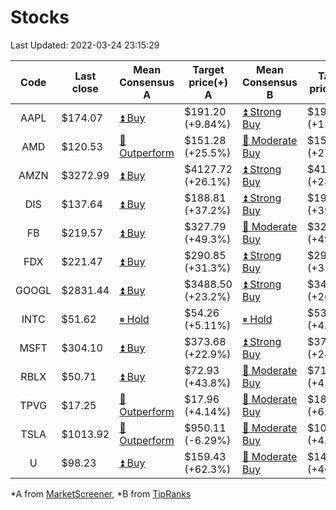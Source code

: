 # Stocks
Last Updated: 2022-03-24 23:15:29

|Code|Last close|Mean Consensus A|Target price(+) A|Mean Consensus B|Target price(+) B|
|:--:|-|-|-|-|-|
|AAPL|$174.07|[⏫ Buy](https://m.marketscreener.com/quote/stock/-4849/)|$191.20 (+9.84%)|[⏫ Strong Buy](https://www.tipranks.com/stocks/aapl/forecast)|$193.36 (+11.11%)|
|AMD|$120.53|[🔼 Outperform](https://m.marketscreener.com/quote/stock/-19475876/)|$151.28 (+25.5%)|[🔼 Moderate Buy](https://www.tipranks.com/stocks/amd/forecast)|$154.24 (+27.97%)|
|AMZN|$3272.99|[⏫ Buy](https://m.marketscreener.com/quote/stock/-12864605/)|$4127.72 (+26.1%)|[⏫ Strong Buy](https://www.tipranks.com/stocks/amzn/forecast)|$4185.75 (+28.30%)|
|DIS|$137.64|[⏫ Buy](https://m.marketscreener.com/quote/stock/-4842/)|$188.81 (+37.2%)|[⏫ Strong Buy](https://www.tipranks.com/stocks/dis/forecast)|$191.63 (+39.23%)|
|FB|$219.57|[⏫ Buy](https://m.marketscreener.com/quote/stock/-10547141/)|$327.79 (+49.3%)|[🔼 Moderate Buy](https://www.tipranks.com/stocks/fb/forecast)|$325.10 (+49.03%)|
|FDX|$221.47|[⏫ Buy](https://m.marketscreener.com/quote/stock/-12585/)|$290.85 (+31.3%)|[⏫ Strong Buy](https://www.tipranks.com/stocks/fdx/forecast)|$295.75 (+31.37%)|
|GOOGL|$2831.44|[⏫ Buy](https://m.marketscreener.com/quote/stock/-24203373/)|$3488.50 (+23.2%)|[⏫ Strong Buy](https://www.tipranks.com/stocks/googl/forecast)|$3485.81 (+26.05%)|
|INTC|$51.62|[⏸ Hold](https://m.marketscreener.com/quote/stock/-4829/)|$54.26 (+5.11%)|[⏸ Hold](https://www.tipranks.com/stocks/intc/forecast)|$53.90 (+4.82%)|
|MSFT|$304.10|[⏫ Buy](https://m.marketscreener.com/quote/stock/-4835/)|$373.68 (+22.9%)|[⏫ Strong Buy](https://www.tipranks.com/stocks/msft/forecast)|$374.88 (+24.99%)|
|RBLX|$50.71|[⏫ Buy](https://m.marketscreener.com/quote/stock/-117793644/)|$72.93 (+43.8%)|[🔼 Moderate Buy](https://www.tipranks.com/stocks/rblx/forecast)|$71.91 (+41.81%)|
|TPVG|$17.25|[🔼 Outperform](https://m.marketscreener.com/quote/stock/-15933327/)|$17.96 (+4.14%)|[🔼 Moderate Buy](https://www.tipranks.com/stocks/tpvg/forecast)|$18.38 (+6.61%)|
|TSLA|$1013.92|[🔼 Outperform](https://m.marketscreener.com/quote/stock/-6344549/)|$950.11 (-6.29%)|[🔼 Moderate Buy](https://www.tipranks.com/stocks/tsla/forecast)|$1063.88 (+4.49%)|
|U|$98.23|[⏫ Buy](https://m.marketscreener.com/quote/stock/-112492634/)|$159.43 (+62.3%)|[🔼 Moderate Buy](https://www.tipranks.com/stocks/u/forecast)|$144.14 (+46.74%)|


*A from [MarketScreener](https://www.marketscreener.com), *B from [TipRanks](https://www.tipranks.com)
